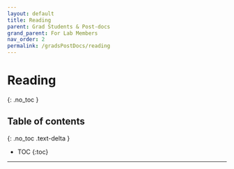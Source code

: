 ```yaml
---
layout: default
title: Reading
parent: Grad Students & Post-docs
grand_parent: For Lab Members
nav_order: 2
permalink: /gradsPostDocs/reading
---
```


# Reading
{: .no_toc }

## Table of contents
{: .no_toc .text-delta }

* TOC
{:toc}

---